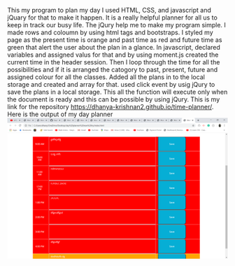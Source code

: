 This my program to plan my day I used HTML, CSS, and javascript and jQuary for that to make it happen.
It is a really helpful planner for all us to keep in track our busy life.
The jQury help me to make my program simple.
I made rows and coloumn by using html tags and bootstraps.
I styled my page as the present time is orange and past time as red and future time as green that alert the user about the plan in a glance.
In javascript, declared variables and assigned valus for that and by using moment.js created the current time in the header session.
Then I loop through the time for all the possibilities and if it is arranged the catogory to past, present, future and assigned colour for all the classes.
Added all the plans in to the local storage and created and array for that.
used click event by usig jQury to save the plans in a local storage.
This all the function will execute only when the document is ready and this can be possible by using jQury.
This is my link for the repository
https://dhanya-krishnan2.github.io/time-planner/.
Here is the output of my day planner
![](/2020-06-12%20(2).png)
